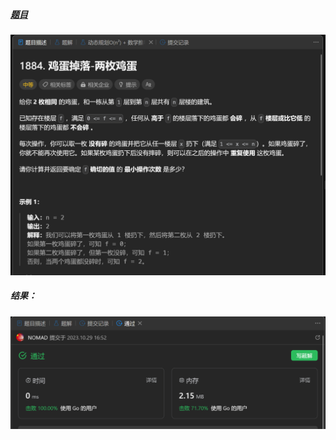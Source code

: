 ##### [题目](https://leetcode.cn/problems/egg-drop-with-2-eggs-and-n-floors/description/)
![pic](img.png)
##### 结果：
![pic](result.png)